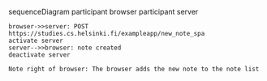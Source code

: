sequenceDiagram
    participant browser
    participant server

    browser->>server: POST https://studies.cs.helsinki.fi/exampleapp/new_note_spa
    activate server
    server-->>browser: note created
    deactivate server

    Note right of browser: The browser adds the new note to the note list